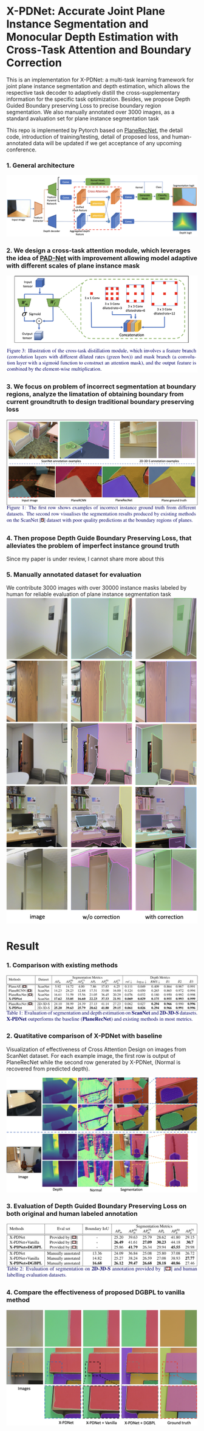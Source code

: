 # X-PDNet: Accurate Joint Plane Instance Segmentation and Monocular Depth Estimation with Cross-Task Attention and Boundary Correction
This is an implementation for X-PDNet: a multi-task learning framework for joint plane instance segmentation and depth estimation, which allows the respective task decoder to adaptively distill the cross-supplementary information for the specific task optimization. Besides, we propose Depth Guided Boundary preserving Loss to precise boundary region segmentation.
We also manually annotated over 3000 images, as a standard avaluation set for plane instance segmentation task

This repo is implemented by Pytorch based on [PlaneRecNet](https://github.com/EryiXie/PlaneRecNet), the detail code, introduction of training/testing, detail of proposed loss, and human-annotated data will be updated if we get acceptance of any upcoming conference.
### 1. General architecture
![Network Architecture](/images/X-PDNet.png)
### 2. We design a cross-task attention module, which leverages the idea of [PAD-Net](https://openaccess.thecvf.com/content_cvpr_2018/papers/Xu_PAD-Net_Multi-Tasks_Guided_CVPR_2018_paper.pdf) with improvement allowing model adaptive with different scales of plane instance mask

![attention](/images/attention.png)
### 3. We focus on problem of incorrect segmentation at boundary regions, analyze the limatation of obtaining boundary from current groundtruth to design traditional boundary preserving loss

![coarse](/images/coarse.png)
### 4. Then propose Depth Guide Boundary Preserving Loss, that alleviates the problem of imperfect instance ground truth
Since my paper is under review, I cannot share more about this
### 5. Manually annotated dataset for evaluation
We contribute 3000 images with over 30000 instance masks labeled by human for reliable evaluation of plane instance segmentation task
![result1](/images/label.png)
# Result
### 1. Comparison with existing methods

![result1](/images/result1.png)
### 2. Quatitative comparison of X-PDNet with baseline
Visualization of effectiveness of Cross Attention Design on images from ScanNet dataset. For each example image, the first row is output of PlaneRecNet while the second row generated by X-PDNet, (Normal is recovered from predicted depth).

![result2](/images/result2.png)

### 3. Evaluation of Depth Guided Boundary Preserving Loss on both original and human labeled annotation

![result3](/images/result3.png)
### 4. Compare the effectiveness of proposed DGBPL to vanilla method
![result4](/images/result4.png)